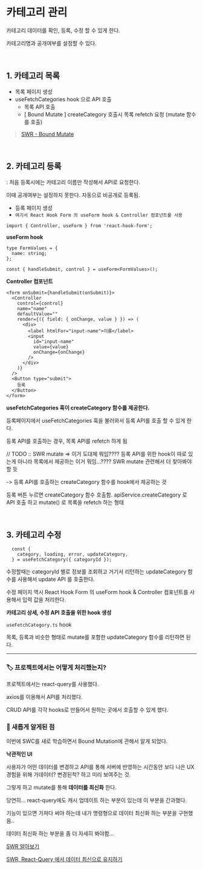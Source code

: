 # 카테고리 관리

카테고리 데이터를 확인, 등록, 수정 할 수 있게 한다.

카테고리명과 공개여부를 설정할 수 있다.

</br>

## 1. 카테고리 목록

- 목록 페이지 생성
- useFetchCategories hook 으로 API 호출
  - 목록 API 호출
  - [ Bound Mutate ] createCategory 호출시 목록 refetch 요청 (mutate 함수를 호출)

> [SWR -  Bound Mutate](https://swr.vercel.app/ko/docs/mutation#bound-mutate)
>

</br>

## 2. 카테고리 등록

: 처음 등록시에는 카테고리 이름만 작성해서 API로 요청한다.

이때 공개여부는 설정하지 못한다. 자동으로 비공개로 등록됨.

- 등록 페이지 생성
- `여기서 React Hook Form 의 useForm hook & Controller 컴포넌트를 사용`

```tsx
import { Controller, useForm } from 'react-hook-form';
```

__useForm hook__

```tsx
type FormValues = {
  name: string;
};

const { handleSubmit, control } = useForm<FormValues>();
```

__Controller 컴포넌트__

```tsx
<form onSubmit={handleSubmit(onSubmit)}>
  <Controller
    control={control}
    name="name"
    defaultValue=""
    render={({ field: { onChange, value } }) => (
      <div>
        <label htmlFor="input-name">이름</label>
        <input
          id="input-name"
          value={value}
          onChange={onChange}
        />
      </div>
    )}
  />
  <Button type="submit">
    등록
  </Button>
</form>
```

__useFetchCategories 훅이 createCategory 함수를 제공한다.__

등록페이지에서 useFetchCategories 훅을 불러와서 등록 API를 호출 할 수 있게 한다.

등록 API를 호출하는 경우, 목록 API를 refetch 하게 됨

// TODO :: SWR mutate
=> 이거 도대체 뭐임???? 등록 API를 위한 hook이 따로 있는게 아니라 목록에서 제공하는 이거 뭐임...???? SWR mutate 관련해서 더 찾아봐야 할 듯

-> 등록 API를 호출하는 createCategory 함수를 hook에서 제공하는 것

등록 버튼 누르면 createCategory 함수 호출함. apiService.createCategory 로 API 호출 하고 mutate() 로 목록을 refetch 하는 형태

</br>

## 3. 카테고리 수정

```tsx
  const {
    category, loading, error, updateCategory,
  } = useFetchCategory({ categoryId });
```

수정할때는 categoryId 별로 정보를 조회하고 거기서 리턴하는 updateCategory 함수를 사용해서 update API 를 호출한다.

수정 페이지 역시 React Hook Form 의 useForm hook & Controller 컴포넌트를 사용해서 입력 값을 처리한다.

__카테고리 상세, 수정 API 호출을 위한 hook 생성__

`useFetchCategory.ts` hook

목록, 등록과 비슷한 형태로 mutate를 포함한 updateCategory 함수를 리턴하면 된다.

---

### 🏷️ 프로젝트에서는 어떻게 처리했는지?

프로젝트에서는 react-query를 사용했다.

axios를 이용해서 API를 처리했다.

CRUD API를 각각 hooks로 만들어서 원하는 곳에서 호출할 수 있게 했다.

### 🌟 새롭게 알게된 점

이번에 SWC를 새로 학습하면서 Bound Mutation에 관해서 알게 되었다.

__낙관적인 UI__

사용자가 어떤 데이터를 변경하고 API를 통해 서버에 반영하는 시간동안 보다 나은 UX경험을 위해 가데이터? 변경된척? 하고 미리 보여주는 것.

그렇게 하고 mutate를 통해 __데이터를 최신화__ 한다.

당연히... react-query에도 캐시 업데이트 하는 부분이 있는데 이 부분을 간과했다.

기능이 있으면 가져다 써야 하는데 내가 명령형으로 데이터 최신화 하는 부분을 구현했음..

데이터 최신화 하는 부분을 좀 더 자세히 봐야함...

[SWR 알아보기](https://velog.io/@code-bebop/SWR-%EC%8B%AC%EC%B8%B5%ED%83%90%EA%B5%AC)

[SWR, React-Query 에서 데이터 최신으로 유지하기](https://fe-developers.kakaoent.com/2022/220224-data-fetching-libs/)


